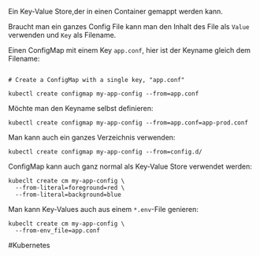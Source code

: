 
Ein Key-Value Store,der in einen Container gemappt werden kann.

Braucht man ein ganzes Config File kann man den Inhalt des File als `Value` verwenden und `Key` als Filename.

Einen ConfigMap mit einem Key `app.conf`, hier ist der Keyname gleich dem Filename:

``` shell

# Create a ConfigMap with a single key, "app.conf"

kubectl create configmap my-app-config --from=app.conf
```


Möchte man den Keyname selbst definieren:

``` shell
kubectl create configmap my-app-config --from=app.conf=app-prod.conf
```


Man kann auch ein ganzes Verzeichnis verwenden:


``` shell
kubectl create configmap my-app-config --from=config.d/
```

ConfigMap kann auch ganz normal als Key-Value Store verwendet werden:

```shell
kubeclt create cm my-app-config \
  --from-literal=foreground=red \
  --from-literal=background=blue
```


Man kann Key-Values auch aus einem `*.env`-File genieren:


```shell
kubeclt create cm my-app-config \
  --from-env_file=app.conf
```


#Kubernetes